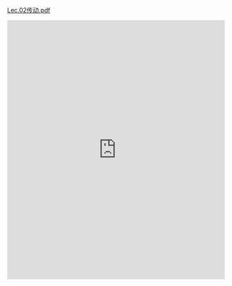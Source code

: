 [Lec.02传动.pdf](Lec.02传动.pdf)

  <iframe src="https://docs.google.com/viewer?url=https://github.com/Kinlauu/Kinlauu/raw/main/docs/RM/PPT/Lec.02传动.pdf&embedded=true" style="width:100%; height:600px;" frameborder="0"></iframe>
